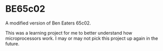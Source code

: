 # BE65c02

A modified version of Ben Eaters 65c02.

This was a learning project for me to better understand how microprocessors work.
I may or may not pick this project up again in the future.
